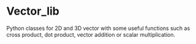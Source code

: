 # Vector_lib
Python classes for 2D and 3D vector with some useful functions such as cross product, dot product, vector addition or scalar multiplication. 
